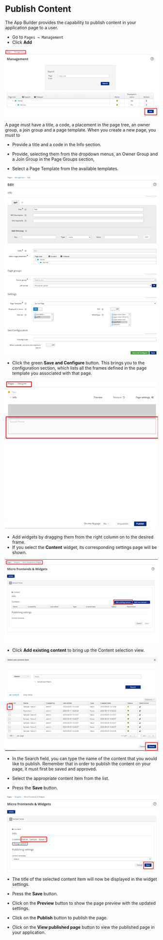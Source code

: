 # Publish Content

The App Builder provides the capability to publish
content in your application page to a user.

- Go to `Pages → Management`
- Click **Add**

![image](./extracted-media/media/Publish1.png)

A page must have a title, a code, a placement in the page tree, an owner
group, a join group and a page template. When you create a new page, you
must to

-   Provide a title and a code in the Info section.

-   Provide, selecting them from the dropdown menus, an Owner Group and
    a Join Group in the Page Groups section,

-   Select a Page Template from the available templates.

![image](./extracted-media/media/Publish2.png)

-   Click the green **Save and Configure** button. This brings you to
    the configuration section, which lists all the frames defined in the
    page template you associated with that page.

![image](./extracted-media/media/Publish3.png)

-   Add widgets by dragging them from the right column on to the desired frame. 
-   If you select the **Content** widget, its corresponding settings page will be shown.

![image](./extracted-media/media/Publish4.png)

-   Click **Add existing content** to bring up the Content selection view.

![image](./extracted-media/media/Publish5.png)

-   In the Search field, you can type the name of the content that you
    would like to publish. Remember
    that in order to publish the content on your page, it must first be saved
    and approved.

-   Select the appropriate content item from the list. 

-   Press the **Save** button.

![image](./extracted-media/media/Publish5b.png)

-   The title of the selected content item will now be displayed in the widget settings.

-   Press the **Save** button.

-   Click on the **Preview** button to show the page preview with the updated settings.

-   Click on the **Publish** button to publish the page.

-   Click on the **View published page** button to view the published page in your application.

